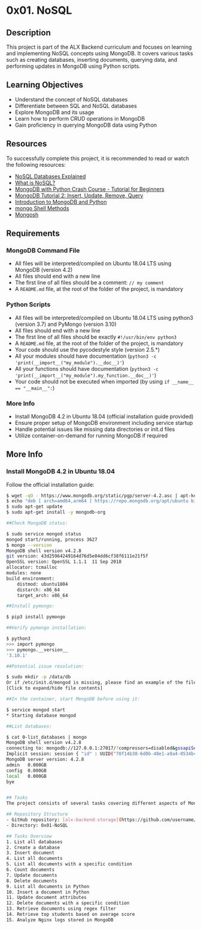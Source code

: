 # 0x01. NoSQL

## Description
This project is part of the ALX Backend curriculum and focuses on learning and implementing NoSQL concepts using MongoDB. It covers various tasks such as creating databases, inserting documents, querying data, and performing updates in MongoDB using Python scripts.

## Learning Objectives
- Understand the concept of NoSQL databases
- Differentiate between SQL and NoSQL databases
- Explore MongoDB and its usage
- Learn how to perform CRUD operations in MongoDB
- Gain proficiency in querying MongoDB data using Python

## Resources
To successfully complete this project, it is recommended to read or watch the following resources:
- [NoSQL Databases Explained](https://www.mongodb.com/nosql-explained)
- [What is NoSQL?](https://www.youtube.com/watch?v=sBVvgkqWa7M)
- [MongoDB with Python Crash Course - Tutorial for Beginners](https://www.youtube.com/watch?v=E-1xI85Zog8)
- [MongoDB Tutorial 2: Insert, Update, Remove, Query](https://www.youtube.com/watch?v=9awhlLfkSh4)
- [Introduction to MongoDB and Python](https://realpython.com/introduction-to-mongodb-and-python/)
- [mongo Shell Methods](https://docs.mongodb.com/manual/reference/method/)
- [Mongosh](https://docs.mongodb.com/mongodb-shell/)

## Requirements
### MongoDB Command File
- All files will be interpreted/compiled on Ubuntu 18.04 LTS using MongoDB (version 4.2)
- All files should end with a new line
- The first line of all files should be a comment: `// my comment`
- A `README.md` file, at the root of the folder of the project, is mandatory

### Python Scripts
- All files will be interpreted/compiled on Ubuntu 18.04 LTS using python3 (version 3.7) and PyMongo (version 3.10)
- All files should end with a new line
- The first line of all files should be exactly `#!/usr/bin/env python3`
- A `README.md` file, at the root of the folder of the project, is mandatory
- Your code should use the pycodestyle style (version 2.5.*)
- All your modules should have documentation (`python3 -c 'print(__import__("my_module").__doc__)'`)
- All your functions should have documentation (`python3 -c 'print(__import__("my_module").my_function.__doc__)'`)
- Your code should not be executed when imported (by using `if __name__ == "__main__":`)

### More Info
- Install MongoDB 4.2 in Ubuntu 18.04 (official installation guide provided)
- Ensure proper setup of MongoDB environment including service startup
- Handle potential issues like missing data directories or init.d files
- Utilize container-on-demand for running MongoDB if required

## More Info

### Install MongoDB 4.2 in Ubuntu 18.04

Follow the official installation guide:

```bash
$ wget -qO - https://www.mongodb.org/static/pgp/server-4.2.asc | apt-key add -
$ echo "deb [ arch=amd64,arm64 ] https://repo.mongodb.org/apt/ubuntu bionic/mongodb-org/4.2 multiverse" > /etc/apt/sources.list.d/mongodb-org-4.2.list
$ sudo apt-get update
$ sudo apt-get install -y mongodb-org

##Check MongoDB status:

$ sudo service mongod status
mongod start/running, process 3627
$ mongo --version
MongoDB shell version v4.2.8
git version: 43d25964249164d76d5e04dd6cf38f6111e21f5f
OpenSSL version: OpenSSL 1.1.1  11 Sep 2018
allocator: tcmalloc
modules: none
build environment:
    distmod: ubuntu1804
    distarch: x86_64
    target_arch: x86_64

##Install pymongo:

$ pip3 install pymongo

##Verify pymongo installation:

$ python3
>>> import pymongo
>>> pymongo.__version__
'3.10.1'

##Potential issue resolution:

$ sudo mkdir -p /data/db
Or if /etc/init.d/mongod is missing, please find an example of the file in this repository.
[Click to expand/hide file contents]

##In the container, start MongoDB before using it:

$ service mongod start
* Starting database mongod                                              [ OK ]

##List databases:

$ cat 0-list_databases | mongo
MongoDB shell version v4.2.8
connecting to: mongodb://127.0.0.1:27017/?compressors=disabled&gssapiServiceName=mongodb
Implicit session: session { "id" : UUID("70f14b38-6d0b-48e1-a9a4-0534bcf15301") }
MongoDB server version: 4.2.8
admin   0.000GB
config  0.000GB
local   0.000GB
bye


## Tasks
The project consists of several tasks covering different aspects of MongoDB usage and Python scripting. Each task has specific requirements and involves writing Python scripts to perform various operations on MongoDB collections.

## Repository Structure
- GitHub repository: [alx-backend-storage](https://github.com/username/alx-backend-storage)
- Directory: 0x01-NoSQL

## Tasks Overview
1. List all databases
2. Create a database
3. Insert document
4. List all documents
5. List all documents with a specific condition
6. Count documents
7. Update documents
8. Delete documents
9. List all documents in Python
10. Insert a document in Python
11. Update document attributes
12. Delete documents with a specific condition
13. Retrieve documents using regex filter
14. Retrieve top students based on average score
15. Analyze Nginx logs stored in MongoDB
